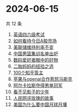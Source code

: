 # 2024-06-15

共 12 条

<!-- BEGIN -->
<!-- 最后更新时间 Sat Jun 15 2024 19:10:29 GMT+0800 (China Standard Time) -->

1. [英语四六级考试](https://www.zhihu.com/search?q=英语四六级考试)
1. [如何看待今日A股市场](https://www.zhihu.com/search?q=如何看待今日A股市场)
1. [美联储维持利率不变](https://www.zhihu.com/search?q=美联储维持利率不变)
1. [中国男篮集训名单出炉](https://www.zhihu.com/search?q=中国男篮集训名单出炉)
1. [数码爱好者眼中的好物](https://www.zhihu.com/search?q=数码爱好者眼中的好物)
1. [二胎妈妈的经验之选](https://www.zhihu.com/search?q=二胎妈妈的经验之选)
1. [100个知乎答主](https://www.zhihu.com/search?q=100个知乎答主)
1. [苹果与openai合作惹怒马斯克](https://www.zhihu.com/search?q=苹果与openai合作惹怒马斯克)
1. [阿尔卡拉斯夺得男单冠军](https://www.zhihu.com/search?q=阿尔卡拉斯夺得男单冠军)
1. [看不见影子的少年](https://www.zhihu.com/search?q=看不见影子的少年)
1. [人民网评玫瑰的故事](https://www.zhihu.com/search?q=人民网评玫瑰的故事)
1. [美国为什么要中国月球月壤](https://www.zhihu.com/search?q=美国为什么要中国月球月壤)

<!-- END -->
